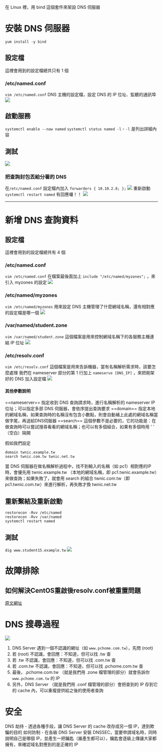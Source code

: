 在 Linux 裡，用 bind 這個套件來架設 DNS 伺服器

# 安裝 DNS 伺服器
`yum install -y bind`

## 設定檔
這裡會用到的設定檔總共只有 1 個

### /etc/named.conf
`vim /etc/named.conf`
DNS 主機的設定檔，設定 DNS 的 IP 位址、監聽的通訊埠
![](img/Pasted%20image%2020201214085249.png)

## 啟動服務
`systemctl enable --now named`
`systemctl status named -l` - `-l` 是列出詳細內容

## 測試
![](img/Pasted%20image%2020201207155015.png)

### 把查詢封包丟給分署的 DNS
在`/etc/named.conf` 設定檔內加入 `forwarders { 10.10.2.8; };`
![](img/Pasted%20image%2020201207155407.png)
重新啟動
`systemctl restart named`
有回應囉！！
![](img/Pasted%20image%2020201207155503.png)

---
# 新增 DNS 查詢資料
## 設定檔
這裡會用到的設定檔總共有 4 個
### /etc/named.conf
`vim /etc/named.conf`
在檔案最後面加上 `include "/etc/named/myzones";` ，來引入 myzones 的設定
![](img/Pasted%20image%2020201207155837.png)

### /etc/named/myzones
`vim /etc/named/myzones`
用來設定 DNS 主機管理了什麼網域名稱，還有相對應的設定檔是哪一個
![](img/Pasted%20image%2020201207160113.png)

### /var/named/student.zone
`vim /var/named/student.zone`
這個檔案是用來控制網域名稱下的各服務主機連結 IP 位址
![](img/Pasted%20image%2020201214090541.png)

### /etc/resolv.conf
`vim /etc/resolv.conf`
這個檔案是用來告訴機器，當有名稱解析需求時，該要怎麼處理
我們在 nameserver 部分的第 1 行加上 `nameserve [DNS_IP]` ，來把剛架好的 DNS 加入設定檔
![](img/Pasted%20image%2020201208085318.png)

#### 其他參數說明
==nameserver==
指定收到 DNS 查詢請求時，進行名稱解析的 nameserver IP位址；可以指定多部 DNS 伺服器，會依序提出查詢要求
==domain==
指定本地的網域名稱，如果查詢時的名稱沒有包含小數點，則會自動補上此處的網域名稱當做字尾，再送給DNS伺服器
==search==
這個參數不是必要的，它的功能是：在做查詢時可以嘗試搜尋看看的網域名稱；也可以有多個組合，如果有多個時用 ' ' （空白）隔開

假如我們設定
```
domain twnic.example.tw
search twnic.com.tw twnic.net.tw
```
當 DNS 伺服器在做名稱解析過程中，找不到輸入的名稱（如 pc1）相對應的IP時，會優先用 twnic.example.tw （本地的網域名稱，即 pc1.twnic.example.tw）來做查詢；如果失敗了，就會用 search 的組合 twnic.com.tw（即 pc1.twnic.com.tw）來進行解析，再失敗才換 twnic.net.tw 

## 重新繫結及重新啟動
```
restorecon -Rvv /etc/named
restorecon -Rvv /var/named
systemctl restart named
```

## 測試
`dig www.student15.example.tw`
![](img/Pasted%20image%2020201207163040.png)

# 故障排除
## 如何解決CentOS重啟後resolv.conf被重置問題

[原文網址](https://kknews.cc/news/pn6mybe.html)

# DNS 搜尋過程
![](img/76087.jpg)
1. DNS Server 遇到一個不認識的網址（如 `www.pchome.com.tw`），先問 (root)
2. 若 (root) 不認識，會回應：不知道，但可以找 .tw 查
3. 若 .tw 不認識，會回應：不知道，但可以找 .com.tw 查
4. 若 .com.tw 不認識，會回應：不知道，但可以找 .pchome.com.tw 查
5. 最後，.pchome.com.tw （就是我們用 .zone 檔管理的部分）就會告訴你 `www.pchome.com.tw` 的 IP 
6. 另外，DNS Server （就是我們用 .conf 檔管理的部分）會把查到的 IP 存到它的 cache 內，可以重複提供給之後的使用者查詢

# 安全
DNS 劫持 - 透過各種手段，讓 DNS Server 的 cache 改存成另一個 IP，達到欺騙的目的
如何防制 - 在各級 DNS Server 安裝 DNSSEC，當要申請域名時，同時說明自己是哪個 IP，並產生一把鑰匙（誰產生都可以），鑰匙會逐級上傳讓大家都擁有，來確認域名對應到的是正確的 IP
